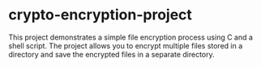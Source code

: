 # crypto-encryption-project
This project demonstrates a simple file encryption process using C and a shell script. The project allows you to encrypt multiple files stored in a directory and save the encrypted files in a separate directory.
